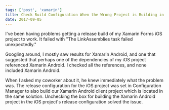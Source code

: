 ```yaml
---
tags: ['post', 'xamarin']
title: Check Build Configuration When the Wrong Project is Building in Visual Studio
date: 2017-09-05
---
```



I've been having problems getting a release build of my Xamarin Forms iOS project to work. It failed with "The LinkAssemblies task failed unexpectedly." 

Googling around, I mostly saw results for Xamarin Android, and one that suggested that perhaps one of the dependencies of my iOS project referenced Xamarin Android. I checked all the references, and none included Xamarin Android. 

When I asked my coworker about it, he knew immediately what the problem was. The release configuration for the iOS project was set in Configuration Manager to also build our Xamarin Android client project which is located in the same solution. Unchecking the box for building the Xamarin Android project in the iOS project's release configuration solved the issue. 